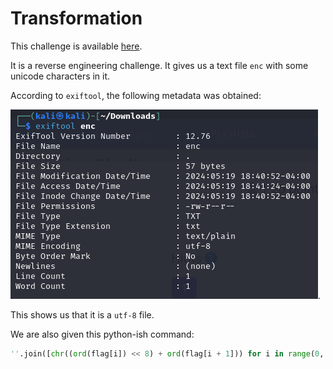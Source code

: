# Transformation

This challenge is available [here](https://play.picoctf.org/practice/challenge/104).

It is a reverse engineering challenge. It gives us a text file `enc` with some unicode characters in it.

According to `exiftool`, the following metadata was obtained:

![`exiftool enc`](./exiftool%20enc.png).

This shows us that it is a `utf-8` file.

We are also given this python-ish command:

```python
''.join([chr((ord(flag[i]) << 8) + ord(flag[i + 1])) for i in range(0, len(flag), 2)])
```
